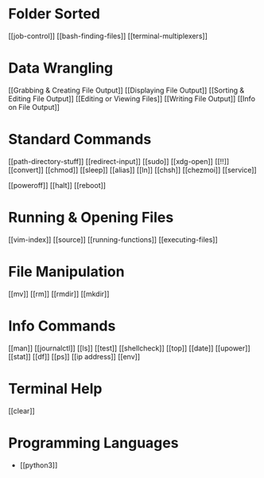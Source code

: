 # Folder Sorted
[[job-control]]
[[bash-finding-files]]
[[terminal-multiplexers]]

# Data Wrangling
[[Grabbing & Creating File Output]]
[[Displaying File Output]]
[[Sorting & Editing File Output]]
[[Editing or Viewing Files]]
[[Writing File Output]]
[[Info on File Output]]

# Standard Commands
[[path-directory-stuff]]
[[redirect-input]]
[[sudo]]
[[xdg-open]]
[[!!]]
[[convert]]
[[chmod]]
[[sleep]]
[[alias]]
[[ln]]
[[chsh]]
[[chezmoi]]
[[service]]

[[poweroff]]
[[halt]]
[[reboot]]

# Running & Opening Files
[[vim-index]]
[[source]]
[[running-functions]]
[[executing-files]]

# File Manipulation
[[mv]]
[[rm]]
[[rmdir]]
[[mkdir]]

# Info Commands
[[man]]
[[journalctl]]
[[ls]]
[[test]]
[[shellcheck]]
[[top]]
[[date]]
[[upower]]
[[stat]]
[[df]]
[[ps]]
[[ip address]]
[[env]]

# Terminal Help
[[clear]]

# Programming Languages
- [[python3]]